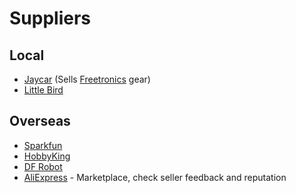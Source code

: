 # Suppliers

## Local
* [Jaycar](http://www.jaycar.com.au/) (Sells [Freetronics](http://www.freetronics.com/) gear)
* [Little Bird](http://littlebirdelectronics.com/)

## Overseas
* [Sparkfun](https://www.sparkfun.com/)
* [HobbyKing](http://hobbyking.com.au/)
* [DF Robot](http://dfrobot.com/)
* [AliExpress](http://aliexpress.com/) - Marketplace, check seller feedback and reputation